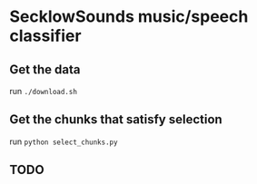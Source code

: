 # SecklowSounds music/speech classifier

## Get the data

run `./download.sh`

## Get the chunks that satisfy selection

run `python select_chunks.py`

## TODO